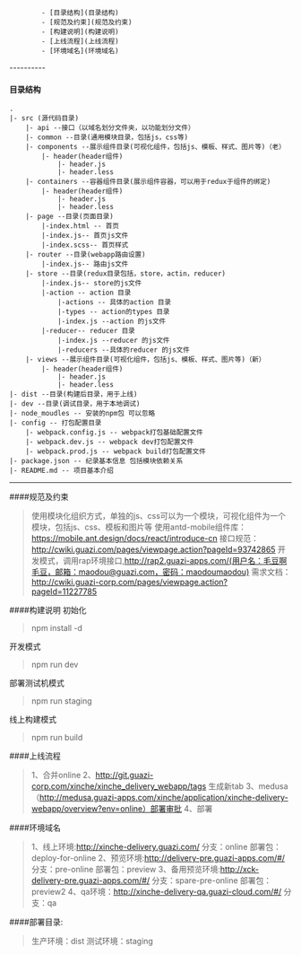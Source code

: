 
<!-- TOC depthFrom:1 depthTo:6 withLinks:1 updateOnSave:1 orderedList:0 -->

			- [目录结构](目录结构)
			- [规范及约束](规范及约束)
			- [构建说明](构建说明)
			- [上线流程](上线流程)
			- [环境域名](环境域名)

<!-- /TOC -->----------
#### <i class="icon-folder-open"></i>目录结构
```
.
|- src (源代码目录)
	|- api --接口（以域名划分文件夹，以功能划分文件）
	|- common --目录(通用模块目录，包括js，css等)
	|- components --展示组件目录(可视化组件，包括js、模板、样式、图片等)（老）
		|- header(header组件)
			|- header.js
			|- header.less
	|- containers --容器组件目录(展示组件容器，可以用于redux于组件的绑定)
		|- header(header组件)
			|- header.js
			|- header.less
	|- page --目录(页面目录)
		|-index.html -- 首页
		|-index.js-- 首页js文件
		|-index.scss-- 首页样式
	|- router --目录(webapp路由设置)
		|-index.js-- 路由js文件
	|- store --目录(redux目录包括，store，actin，reducer)
		|-index.js-- store的js文件
		|-action -- action 目录
			|-actions -- 具体的action 目录
			|-types -- action的types 目录
			|-index.js --action 的js文件
		|-reducer-- reducer 目录
			|-index.js --reducer 的js文件
			|-reducers --具体的reducer 的js文件
	|- views --展示组件目录(可视化组件，包括js、模板、样式、图片等)（新）
		|- header(header组件)
			|- header.js
			|- header.less
|- dist --目录(构建后目录，用于上线)
|- dev --目录(调试目录，用于本地调试)
|- node_moudles -- 安装的npm包 可以忽略
|- config -- 打包配置目录
    |- webpack.config.js -- webpack打包基础配置文件
    |- webpack.dev.js -- webpack dev打包配置文件
    |- webpack.prod.js -- webpack build打包配置文件
|- package.json -- 纪录基本信息 包括模块依赖关系
|- README.md -- 项目基本介绍
```

----------

####规范及约束
>使用模块化组织方式，单独的js、css可以为一个模块，可视化组件为一个模块，包括js、css、模板和图片等
>使用antd-mobile组件库：https://mobile.ant.design/docs/react/introduce-cn
>接口规范：http://cwiki.guazi.com/pages/viewpage.action?pageId=93742865
>开发模式，调用rap环境接口,http://rap2.guazi-apps.com/(用户名：毛豆啊毛豆，邮箱：maodou@guazi.com，密码：maodoumaodou)
>需求文档：http://cwiki.guazi-corp.com/pages/viewpage.action?pageId=11227785

####构建说明
初始化
>npm install -d

开发模式
>npm run dev

部署测试机模式
>npm run staging

线上构建模式
>npm run build

####上线流程
>1、合并online
>2、http://git.guazi-corp.com/xinche/xinche_delivery_webapp/tags 生成新tab
>3、medusa（http://medusa.guazi-apps.com/xinche/application/xinche-delivery-webapp/overview?env=online）部署审批
>4、部署

####环境域名
>1、线上环境:http://xinche-delivery.guazi.com/              分支：online           部署包：deploy-for-online
>2、预览环境:http://delivery-pre.guazi-apps.com/#/          分支：pre-online       部署包：preview
>3、备用预览环境:http://xck-delivery-pre.guazi-apps.com/#/   分支：spare-pre-online 部署包：preview2
>4、qa环境：http://xinche-delivery-qa.guazi-cloud.com/#/    分支：qa 


####部署目录:
>生产环境：dist 
>测试环境：staging

